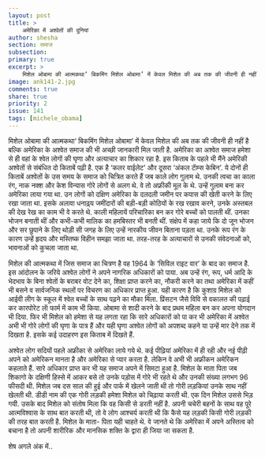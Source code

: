 ```yaml
---
layout: post
title: >
    अमेरिका में अश्वेतों की दुनियां
author: shesha
section: समाज
subsection:
primary: true
excerpt: >
    मिशेल ओबामा की आत्मकथा‘ बिकमिंग मिशेल ओबामा’ में केवल मिशेल की अब तक की जीवनी ही नहीं है बल्कि अमेरिका के अश्वेत समाज की भी अच्छी जानकारी मिल जाती है.
image: ank141-2.jpg
comments: true
share: true
priority: 2
issue: 141
tags: [michele_obama]
---
```


मिशेल ओबामा की आत्मकथा‘ बिकमिंग मिशेल ओबामा’ में केवल मिशेल की अब तक की जीवनी ही नहीं है बल्कि अमेरिका के अश्वेत समाज की भी अच्छी जानकारी मिल जाती है. अमेरिका का अश्वेत समाज हमेशा से ही वहां के श्वेत लोगों की घृणा और अत्याचार का शिकार रहा है. इस किताब के पहले भी मैंने अमेरिकी अश्वेतों से संबंधित दो किताबें पढ़ी है. एक है ‘कलर वाईलेट’ और दूसरा ‘अंकल टाॅम्स केबिन’. ये दोनों ही किताबें अश्वेतों के उस समय के समाज को चित्रित करते हैं जब काले लोग गुलाम थे. उनकी त्वचा का काला रंग, नाक नक्श और केश विन्यास गोरे लोगों से अलग थे. वे तो अफ्रीकी मूल के थे. उन्हें गुलाम बना कर अमेरिका लाया गया था. उन लोगों को दक्षिण अमेरिका के दलदली जमीन पर कपास की खेती करने के लिए रखा जाता था. इसके अलावा धनाढ़्य जमींदारों की बड़ी-बड़ी कोठियों के रख रखाव करने, उनके अस्तबल की देख रेख का काम भी वे करते थे. काली महिलायें परिचारिका बन कर गोरे बच्चों को पालती थीं. उनका भोजन बनाती थीं और कभी-कभी मालिक का हमबिस्तर भी बनती थीं. संक्षेप में कहा जाये कि दो जून भोजन और सर छुपाने के लिए थोड़ी सी जगह के लिए उन्हें नारकीय जीवन बिताना पड़ता था. उनके रूप रंग के कारण उन्हें हृदय और मस्तिष्क विहीन समझा जाता था. तरह-तरह के अत्याचारों से उनकी संवेदनाओं को, भावनाओं को कुचला जाता था.

मिशेल की आत्मकथा में जिस समाज का चित्रण है वह 1964 के ‘सिविल राइट वार’ के बाद का समाज है. इस आंदोलन के जरिये अश्वेत लोगों ने अपने नागरिक अधिकारों को पाया. अब उन्हें रंग, रूप, धर्म आदि के भेदभाव के बिना श्वेतों के बराबर वोट देने का, शिक्षा प्राप्त करने का, नौकरी करने का तथा अमेरिका में कहीं भी बसने व सार्वजनिक स्थलों पर विचरण का अधिकार प्राप्त हुआ. यही कारण है कि कुशाग्र मिशेल को आईवी लीग के स्कूल में श्वेत बच्चों के साथ पढ़ने का मौका मिला. प्रिंसटन जैसे विवि से वकालत की पढ़ाई कर कारपोरेट लाॅ फार्म में काम भी किया. ओबामा से शादी करने के बाद प्रथम महिला बन कर अपना योगदान भी दिया. फिर भी मिशेल को हमेशा से यह लगता रहा कि सारे अधिकारों को पा कर भी अमेरिका में अश्वेत अभी भी गोरे लोगों की घृणा के पात्र हैं और यही घृणा अश्वेत लोगों को अपशब्द कहने या उन्हें मार देने तक में दिखता है. इसके कई उदाहरण इस किताब में दिखते हैं.

अश्वेत लोग सदियों पहले अफ्रीका से अमेरिका लाये गये थे. कई पीढ़ियां अमेरिका में ही रही और नई पीढ़ी अपने को अमेरिकन मानता है और अमेरिका से प्यार करता है. लेकिन वे अभी भी अफ्रीकन अमेरिकन कहलाते हैं. सारे अधिकार प्राप्त कर भी यह समाज अपने में सिमटा हुआ है. मिशेल के माता पिता जब शिकागो के दक्षिणी हिस्से में आकर बसे तो उनके पड़ोस में गोरे भी रहते थे और उनकी संख्या लगभग 96 फीसदी थी. मिशेल जब दस साल की हुई और पार्क में खेलने जाती थी तो गोरी लड़कियां उनके साथ नहीं खेलती थी. डीडी नाम की एक गोरी लड़की हमेशा मिशेल को चिढ़ाया करती थी. एक दिन मिशेल उससे भिड़ गयी. उसके बाद मिशेल को संतोष मिला कि वह किसी से डरती नहीं है. अपनी चचेरी बहनों के साथ वह पूरे आत्मविश्वास के साथ बात करती थी, तो वे लोग आश्चर्य करती थी कि कैसे यह लड़की किसी गोरी लड़की की तरह बात करती है. मिशेल के माता- पिता यही चाहते थे. वे जानते थे कि अमेरिका में अपने अस्तित्व को बचाना है तो अपनी शारीरिक और मानसिक शक्ति के द्वारा ही जिया जा सकता है.

शेष अगले अंक में..
